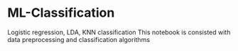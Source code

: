 # ML-Classification
Logistic regression, LDA, KNN classification
This notebook is consisted with data preprocessing and classification algorithms

